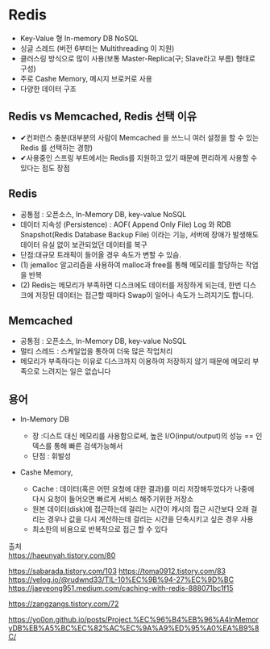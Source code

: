 # Redis
- Key-Value 형 In-memory DB NoSQL
- 싱글 스레드 (버전 6부터는 Multithreading 이 지원)
- 클러스링 방식으로 많이 사용(보통 Master-Replica(구; Slave라고 부름) 형태로 구성)
- 주로 Cashe Memory, 메시지 브로커로 사용
- 다양한 데이터 구조


## Redis vs Memcached, Redis 선택 이유
- ✔컨퍼런스 충분(대부분의 사람이 Memcached 을 쓰느니 여러 설정을 할 수 있는 Redis 를 선택하는 경향) 
- ✔사용중인 스프링 부트에서는 Redis를 지원하고 있기 때문에 편리하게 사용할 수 있다는 점도 장점


## Redis
- 공통점 : 오픈소스, In-Memory DB, key-value NoSQL 
- 데이터 지속성 (Persistence) : AOF( Append Only File) Log 와 RDB Snapshot(Redis Database Backup File) 이라는 기능, 서버에 장애가 발생해도 데이터 유실 없이 보관되었던 데이터를 복구
- 단점:대규모 트래픽이 들어올 경우 속도가 변할 수 있슴. 
- (1) jemalloc 알고리즘을 사용하여 malloc과 free를 통해 메모리를 할당하는 작업을 반복
- (2) Redis는 메모리가 부족하면 디스크에도 데이터를 저장하게 되는데, 한번 디스크에 저장된 데이터는 접근할 때마다 Swap이 일어나 속도가 느려지기도 합니다.

## Memcached 
- 공통점 : 오픈소스, In-Memory DB, key-value NoSQL 
- 멀티 스레드 : 스케일업을 통하여 더욱 많은 작업처리
- 메모리가 부족하다는 이유로 디스크까지 이용하여 저장하지 않기 때문에 메모리 부족으로 느려지는 일은 없습니다   

     
## 용어  
  
* In-Memory DB
  - 장 :디스트 대신 메모리를 사용함으로써, 높은 I/O(input/output)의 성능 == 인덱스를 통해 빠른 검색가능해서
  - 단점 : 휘발성

* Cashe Memory, 
  - Cache :  데이터(혹은 어떤 요청에 대한 결과)를 미리 저장해두었다가 나중에 다시 요청이 들어오면 빠르게 서비스 해주기위한 저장소
  - 원본 데이터(disk)에 접근하는데 걸리는 시간이 캐시의 접근 시간보다 오래 걸리는 경우나 값을 다시 계산하는데 걸리는 시간을 단축시키고 싶은 경우 사용
  - 최소한의 비용으로 반복적으로 접근 할 수 있다

    
출처     
https://haeunyah.tistory.com/80  

https://sabarada.tistory.com/103
https://toma0912.tistory.com/83
https://velog.io/@rudwnd33/TIL-10%EC%9B%94-27%EC%9D%BC
https://jaeyeong951.medium.com/caching-with-redis-888071bc1f15

https://zangzangs.tistory.com/72

https://yo0on.github.io/posts/Project.%EC%96%B4%EB%96%A4InMemoryDB%EB%A5%BC%EC%82%AC%EC%9A%A9%ED%95%A0%EA%B9%8C/
